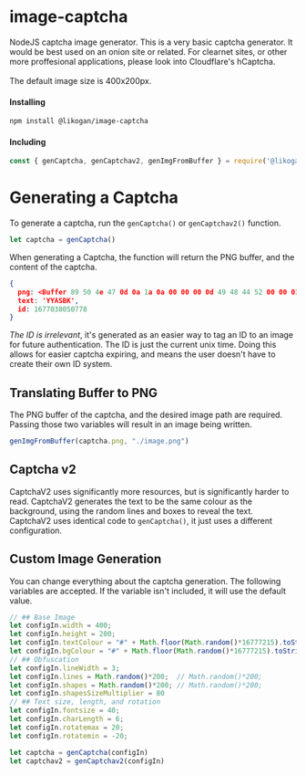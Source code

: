 # image-captcha
NodeJS captcha image generator. This is a very basic captcha generator. It would be best used on an onion site or related. For clearnet sites, or other more proffesional applications, please look into Cloudflare's hCaptcha.  
<br>
The default image size is 400x200px.

#### Installing
```bash
npm install @likogan/image-captcha
```
#### Including
```js
const { genCaptcha, genCaptchav2, genImgFromBuffer } = require('@likogan/image-captcha')
```

# Generating a Captcha
To generate a captcha, run the `genCaptcha()` or `genCaptchav2()` function.
```js
let captcha = genCaptcha()
```
When generating a Captcha, the function will return the PNG buffer, and the content of the captcha.
```json
{
  png: <Buffer 89 50 4e 47 0d 0a 1a 0a 00 00 00 0d 49 48 44 52 00 00 01 90 00 00 00 c8 08 06 00 00 00 c6 15 b7 e2 00 00 00 06 62 4b 47 44 00 ff 00 ff 00 ff a0 bd a7 ... 7120 more bytes>,
  text: 'YYASBK',
  id: 1677038050778
}
```
*The ID is irrelevant*, it's generated as an easier way to tag an ID to an image for future authentication. The ID is just the current unix time. Doing this allows for easier captcha expiring, and means the user doesn't have to create their own ID system.

## Translating Buffer to PNG
The PNG buffer of the captcha, and the desired image path are required. Passing those two variables will result in an image being written.
```js
genImgFromBuffer(captcha.png, "./image.png")
```

## Captcha v2
CaptchaV2 uses significantly more resources, but is significantly harder to read. CaptchaV2 generates the text to be the same colour as the background, using the random lines and boxes to reveal the text. CaptchaV2 uses identical code to `genCaptcha()`, it just uses a different configuration.

## Custom Image Generation
You can change everything about the captcha generation. The following variables are accepted. If the variable isn't included, it will use the default value.
```js
// ## Base Image
let configIn.width = 400;
let configIn.height = 200;
let configIn.textColour = "#" + Math.floor(Math.random()*16777215).toString(16);
let configIn.bgColour = "#" + Math.floor(Math.random()*16777215).toString(16);
// ## Obfuscation
let configIn.lineWidth = 3;
let configIn.lines = Math.random()*200;  // Math.random()*200;
let configIn.shapes = Math.random()*200; // Math.random()*200;
let configIn.shapesSizeMultiplier = 80
// ## Text size, length, and rotation
let configIn.fontsize = 40;
let configIn.charLength = 6;
let configIn.rotatemax = 20;
let configIn.rotatemin = -20;

let captcha = genCaptcha(configIn)
let captchav2 = genCaptchav2(configIn)
```